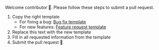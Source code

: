 Welcome contributor 👋. Please follow these steps to submit a pull request.

1. Copy the right template
   - For fixing a bug: [Bug fix template](https://raw.githubusercontent.com/DTUComputeCognitiveSystems/bayesian_cut/master/.github/PULL_REQUEST_TEMPLATE/bug_fix.md)
   - For new features: [Feature request template](https://raw.githubusercontent.com/DTUComputeCognitiveSystems/bayesian_cut/master/.github/PULL_REQUEST_TEMPLATE/feature_change.md)
2. Replace this text with the new template
3. Fill in all requested information from the template
4. Submit the pull request 🎉